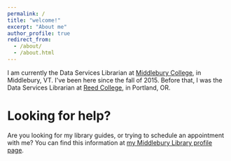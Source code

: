 ```yaml
---
permalink: /
title: "welcome!"
excerpt: "About me"
author_profile: true
redirect_from: 
  - /about/
  - /about.html
---
```


I am currently the Data Services Librarian at [Middlebury College](https://go.middlebury.edu/library), in Middlebury, VT. I've been here since the fall of 2015. Before that, I was the Data Services Librarian at [Reed College](https://library.reed.edu), in Portland, OR. 

Looking for help?
======
Are you looking for my library guides, or trying to schedule an appointment with me? You can find this information at [my Middlebury Library profile page](https://go.middlebury.edu/ryan).
